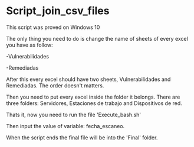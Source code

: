 # Script_join_csv_files

This script was proved on Windows 10

The only thing you need to do is change the name of sheets of every excel you have as follow:

-Vulnerabilidades

-Remediadas

After this every excel should have two sheets, Vulnerabilidades and Remediadas. The order doesn't matters.

Then you need to put every excel inside the folder it belongs. There are three folders: Servidores, Estaciones de trabajo and Dispositivos de red.

Thats it, now you need to run the file 'Execute_bash.sh'

Then input the value of variable: fecha_escaneo.

When the script ends the final file will be into the 'Final' folder.